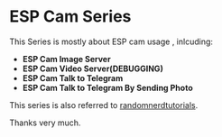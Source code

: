 # ESP Cam Series

This Series is mostly about ESP cam usage , inlcuding:
- **ESP Cam Image Server**
- **ESP Cam Video Server(DEBUGGING)**
- **ESP Cam Talk to Telegram**
- **ESP Cam Talk to Telegram By Sending Photo**

This series is also referred to [randomnerdtutorials]([randomnerdtutorials](https://randomnerdtutorials.com/esp32-esp8266-plot-chart-web-server/#more-87332)).

Thanks very much.